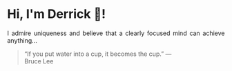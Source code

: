 # Hi, I'm Derrick 👋!
<p align="justify">I admire uniqueness and believe that a clearly focused mind can achieve anything...</p> 
<!-- #quote-start -->
<blockquote>&ldquo;If you put water into a cup, it becomes the cup.&rdquo; &mdash; <footer>Bruce Lee</footer></blockquote>
<!-- #quote-end -->
